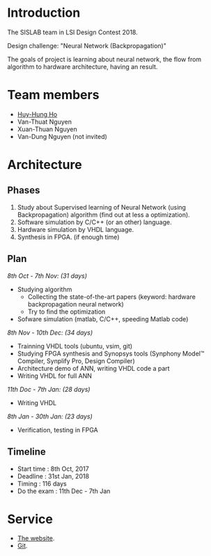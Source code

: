 <!---
/*******************************************************************************
// Project name   : ANN (Artificial neural network)
// File name      : INFO.md
// Created date   : Tue 03 Oct 2017 04:01:54 PM ICT
// Author         : Huy-Hung Ho
// Last modified  : Tue 03 Oct 2017 04:01:54 PM ICT
// Desc           : The information of ANN project
*******************************************************************************/
-->

# Introduction

The SISLAB team in LSI Design Contest 2018.

Design challenge: "Neural Network (Backpropagation)"

The goals of project is learning about neural network, the flow from algorithm to
hardware architecture, having an result.


# Team members

* [Huy-Hung Ho](https://yoloh3.github.io)
* Van-Thuat Nguyen
* Xuan-Thuan Nguyen
* Van-Dung Nguyen (not invited)


# Architecture

## Phases

1. Study about Supervised learning of Neural Network (using Backpropagation)
  algorithm (find out at less a optimization).
2. Software simulation by C/C++ (or an other) language.
3. Hardware simulation by VHDL language.
4. Synthesis in FPGA. (if enough time)


## Plan

*8th Oct - 7th Nov: (31 days)*

- Studying algorithm
	+ Collecting the state-of-the-art papers (keyword: hardware backpropagation neural network)
	+ Try to find the optimization
- Sofware simulation (matlab, C/C++, speeding Matlab code)

*8th Nov - 10th Dec: (34 days)*

- Trainning VHDL tools (ubuntu, vsim, git)
- Studying FPGA synthesis and Synopsys tools (Synphony Model™ Compiler, Synplify Pro, Design Compiler)
- Architecture demo of ANN, writing VHDL code a part
- Writing VHDL for full ANN

*11th Doc - 7th Jan: (28 days)*

- Writing VHDL

*8th Jan - 30th Jan: (23 days)*

- Verification, testing in FPGA


## Timeline

- Start time	: 8th Oct, 2017 
- Deadline		: 31st Jan, 2018 
- Timing		: 116 days
- Do the exam	: 11th Dec - 7th Jan


# Service

- [The website](http://www.lsi-contest.com/index_e.html).
- [Git](https://desktop.github.com/).
